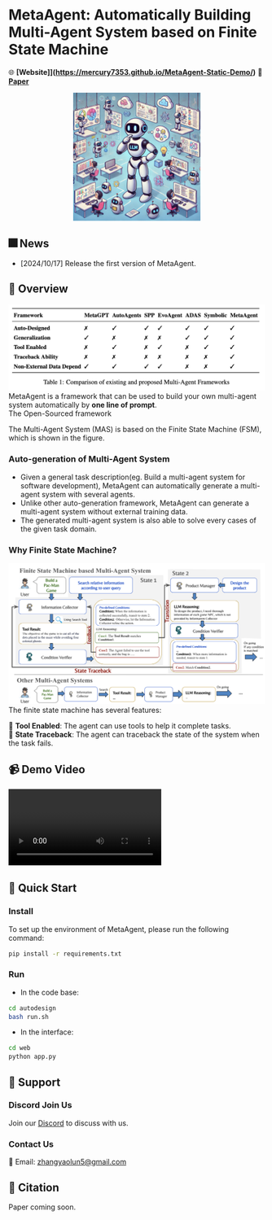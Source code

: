 # MetaAgent: Automatically Building Multi-Agent System based on Finite State Machine
🌐 **[Website]](https://mercury7353.github.io/MetaAgent-Static-Demo/)**
🔗 **[Paper](TBD)**

<p align="center">
  <img src="/images/face.png" alt="image" width="250"/>
</p>

## 🎆 News
- [2024/10/17] Release the first version of MetaAgent.

## 👀 Overview  
![image](/images/compare.png)
MetaAgent is a framework that can be used to build your own multi-agent system  automatically by **one line of prompt**.  
The Open-Sourced framework 

The Multi-Agent System (MAS) is based on the Finite State Machine (FSM), which is shown in the figure.  

### Auto-generation of Multi-Agent System  
- Given a general task description(eg. Build a multi-agent system for software development), MetaAgent can automatically generate a multi-agent system with several agents.  
- Unlike other auto-generation framework, MetaAgent can generate a multi-agent system without external training data.  
- The generated multi-agent system is also able to solve every cases of the given task domain.   


### Why Finite State Machine?
![image](FSM.png)
The finite state machine has several features:   

🔧 **Tool Enabled**: The agent can use tools to help it complete tasks.  
🔄 **State Traceback**: The agent can traceback the state of the system when the task fails.   



## 📹 Demo Video  

<video src="https://github.com/Mercury7353/MetaAgent/assets/73fde677-fad0-4109-b18a-15f26fdcb42e"> </video> 

## 🚀 Quick Start    
### Install
To set up the environment of MetaAgent, please run the following command:
```bash
pip install -r requirements.txt
```

### Run
- In the code base:  
```bash
cd autodesign
bash run.sh
```  
- In the interface:  
```bash
cd web
python app.py
```

## 🤝 Support  
### Discord Join Us  
Join our [Discord](https://discord.gg/94a6x2f7) to discuss with us.  
### Contact Us  
📮 Email: zhangyaolun5@gmail.com  




## 📄 Citation  
Paper coming soon.

